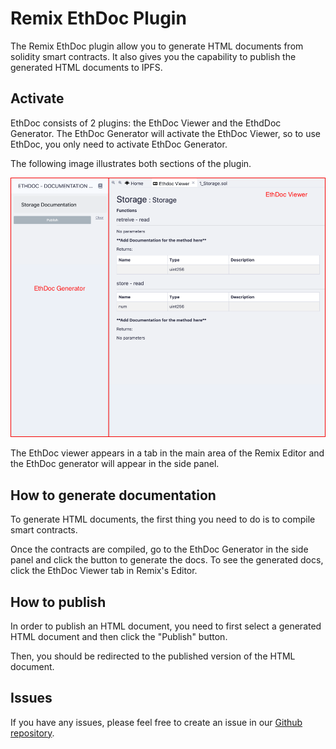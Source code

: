 # Remix EthDoc Plugin

The Remix EthDoc plugin allow you to generate HTML documents from solidity smart contracts. It also gives you the capability to publish the generated HTML documents to IPFS.

## Activate

EthDoc consists of 2 plugins: the EthDoc Viewer and the EthdDoc Generator. The EthDoc Generator will activate the EthDoc Viewer, so to use EthDoc, you only need to activate EthDoc Generator.

The following image illustrates both sections of the plugin.

![Screenshot](img/ethdoc.png)

The EthDoc viewer appears in a tab in the main area of the Remix Editor and the EthDoc generator will appear in the side panel.

## How to generate documentation

To generate HTML documents, the first thing you need to do is to compile smart contracts.

Once the contracts are compiled, go to the EthDoc Generator in the side panel and click the button to generate the docs. To see the generated docs, click the EthDoc Viewer tab in Remix's Editor.

## How to publish

In order to publish an HTML document, you need to first select a generated HTML document and then click the "Publish" button.

Then, you should be redirected to the published version of the HTML document.

## Issues

If you have any issues, please feel free to create an issue in our [Github repository](https://github.com/Machinalabs/remix-ethdoc-plugin/issues).

